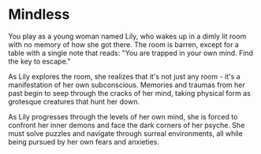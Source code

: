 # Mindless
You play as a young woman named Lily, who wakes up in a dimly lit room with no memory of how she got there. The room is barren, except for a table with a single note that reads: "You are trapped in your own mind. Find the key to escape."

As Lily explores the room, she realizes that it's not just any room - it's a manifestation of her own subconscious. Memories and traumas from her past begin to seep through the cracks of her mind, taking physical form as grotesque creatures that hunt her down.

As Lily progresses through the levels of her own mind, she is forced to confront her inner demons and face the dark corners of her psyche. She must solve puzzles and navigate through surreal environments, all while being pursued by her own fears and anxieties.

